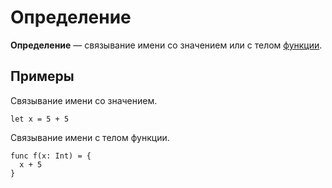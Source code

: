 # Определение

**Определение** — связывание имени со значением или с телом [функции](/ru/ride/functions/).

## Примеры

Связывание имени со значением.

``` ride
let x = 5 + 5
```

Связывание имени с телом функции.

``` ride
func f(x: Int) = {
  x + 5
}
```
